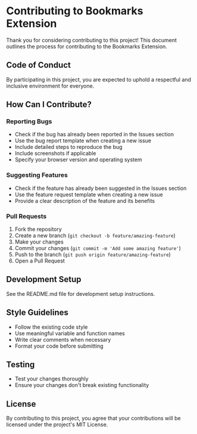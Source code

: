 # Contributing to Bookmarks Extension

Thank you for considering contributing to this project! This document outlines the process for contributing to the Bookmarks Extension.

## Code of Conduct

By participating in this project, you are expected to uphold a respectful and inclusive environment for everyone.

## How Can I Contribute?

### Reporting Bugs

- Check if the bug has already been reported in the Issues section
- Use the bug report template when creating a new issue
- Include detailed steps to reproduce the bug
- Include screenshots if applicable
- Specify your browser version and operating system

### Suggesting Features

- Check if the feature has already been suggested in the Issues section
- Use the feature request template when creating a new issue
- Provide a clear description of the feature and its benefits

### Pull Requests

1. Fork the repository
2. Create a new branch (`git checkout -b feature/amazing-feature`)
3. Make your changes
4. Commit your changes (`git commit -m 'Add some amazing feature'`)
5. Push to the branch (`git push origin feature/amazing-feature`)
6. Open a Pull Request

## Development Setup

See the README.md file for development setup instructions.

## Style Guidelines

- Follow the existing code style
- Use meaningful variable and function names
- Write clear comments when necessary
- Format your code before submitting

## Testing

- Test your changes thoroughly
- Ensure your changes don't break existing functionality

## License

By contributing to this project, you agree that your contributions will be licensed under the project's MIT License. 